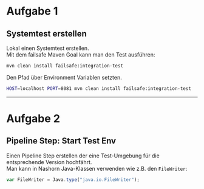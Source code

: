 # Aufgabe 1

## Systemtest erstellen
Lokal einen Systemtest erstellen.  
Mit dem failsafe Maven Goal kann man den Test ausführen:
```bash
mvn clean install failsafe:integration-test
```
Den Pfad über Environment Variablen setzten.
```bash
HOST=localhost PORT=8081 mvn clean install failsafe:integration-test
```
---
 
# Aufgabe 2

## Pipeline Step: Start Test Env
Einen Pipeline Step erstellen der eine Test-Umgebung für die entsprechende Version hochfährt.  
Man kann in Nashorn Java-Klassen verwenden wie z.B. den `FileWriter`:
```javascript
var FileWriter = Java.type("java.io.FileWriter");
```
